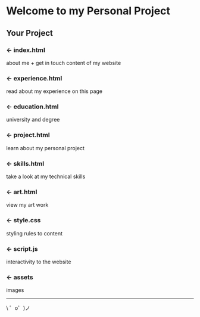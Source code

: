 Welcome to my Personal Project
==============================

Your Project
------------

### ← index.html

about me + get in touch content of my website 

### ← experience.html

read about my experience on this page

### ← education.html

university and degree 

### ← project.html

learn about my personal project

### ← skills.html

take a look at my technical skills 

### ← art.html

view my art work

### ← style.css

styling rules to content 

### ← script.js

interactivity to the website

### ← assets

images 

-------------------

\ ゜o゜)ノ

